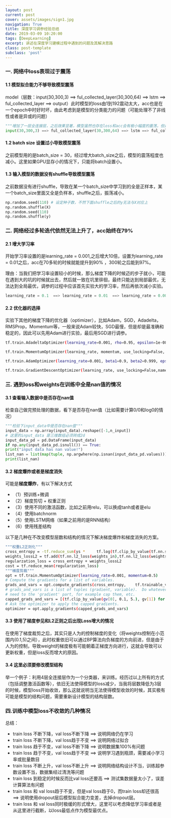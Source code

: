 ```yaml
---
layout: post
current: post
cover: assets/images/sign1.jpg
navigation: True
title: 深度学习调参经验总结
date: 2019-03-09 10:20:00
tags: [DeepLearning]
excerpt: 讲述在深度学习建模过程中遇到的问题及其解决思路
class: post-template
subclass: 'post'
---
```





### 一. 网络中loss表现过于震荡
#### 1.1  模型拟合能力不够导致模型震荡
model（层数：input(30,300,3) ==> ful_collected_layer(30,300,64) ==> lstm ==> ful_collected_layer ==> output）此时模型的loss由1到192震动太大，acc也是在一个epoch中时好时坏，由此考虑到是模型的分类能力的问题（可能处理不了非线性或者是异或的问题）

```python
"""增加了一层全连接层，之后效果显著，模型虽然也存在loss和acc会有极小幅度的震荡，但是趋向于收敛"""
input(30,300,3) ==> ful_collected_layer(30,300,64) ==> lstm ==> ful_collected_layer ==> ful_collected_layer ==> output
```

#### 1.2 batch size 设置过小导致模型震荡
之前模型用的是batch_size = 30，经过增大batch_size之后，模型的震荡程度也减小。这里如果GPU显存小的情况下，只能将batch设置小。

#### 1.3 输入模型的数据没有shuffle导致模型震荡
之前数据没有进行shuffle，导致在某一个batch_size中学习到的全是正样本，某一个batch_size里面又全是负样本，shuffle之后，振荡减小。

```python
np.random.seed(110) # 设定种子数，不然下面shuffle之后的y无法与X对应上
np.random.shuffle(X)
np.random.seed(110)
np.random.shuffle(y)
```

### 二. 网络经过多轮迭代依然无法上升了，acc始终在79%
#### 2.1 增大学习率
开始学习率设置的是learning_rate = 0.001,之后增大10倍，设置为learning_rate = 0.01之后，acc在70多轮的时候就能提升到90% ，300轮之后能到97%。

理由：当我们把学习率设置较小的时候，那么梯度下降的时候迈的步子就小，可能在遇到大的坑的时候就出去，然后就一致在坑里徘徊，最终只能达到局部最优，无法达到全局最优，调参的过程中应该首先实验大的学习率，然后再依次减小实验。

```python
learning_rate = 0.1  ==> learning_rate = 0.01  ==> learning_rate = 0.001
```

#### 2.2 优化器的选择
实验下其他的梯度下降的优化器（optimizer），比如Adam，SGD，Adadelta，RMSProp，Momentum等，一般来说Adam较快，SGD最慢，但是却是最准确和稳定的，因此可以先用Adam进行实验，最后用SGD进行调参。

```bash
tf.train.AdadeltaOptimizer(learning_rate=0.001, rho=0.95, epsilon=1e-08, use_locking=False, name=’Adadelta’)

tf.train.MomentumOptimizer(learning_rate, momentum, use_locking=False, name=’Momentum’, use_nesterov=False)

tf.train.AdamOptimizer(learning_rate=0.001, beta1=0.9, beta2=0.999, epsilon=1e-08, use_locking=False, name=’Adam’)

tf.train.GradientDescentOptimizer(learning_rate, use_locking=False,name=’GradientDescent’)
```

### 三. 遇到loss和weights在训练中全是nan值的情况
#### 3.1 查看输入数据中是否存在nan值
检查自己做完预处理的数据，看下是否存在nan值（比如需要计算0/0和log0的情况）

```python
"""检验下input_data中是否存在nan值"""
input_data = np.array(input_data).reshape([-1,n_input])
# 这里的input_data 是三维数组必须转成2d
input_data_pd = pd.DataFrame(input_data)
if np.any(input_data_pd.isnull()) == True:
print("input data has nan value!")
list_nan = list(map(tuple, np.argwhere(np.isnan(input_data_pd.values))))
print(list_nan)
```

#### 3.2 梯度爆炸或者是梯度消失
可能是**梯度爆炸**，有以下解决方式

* （1）预训练+微调
* （2）梯度剪切 + 权重正则
* （3）使用不同的激活函数，比如之前用relu，可以换成tanh或者是elu
* （4）使用batchnorm
* （5）使用LSTM网络（如果之前用的是RNN结构）
* （6）使用残差结构

以下是几种在不改变模型层数和结构的情况下解决梯度爆炸和梯度消失的方案。

```bash
"""权重L2正则化"""
cross_entropy = -tf.reduce_sum(ys * 	tf.log(tf.clip_by_value(tf.nn.softmax(prediction), 1e-10, 1.0)))
weights_lossL2 = tf.add(tf.nn.l2_loss(weights_in),tf.nn.l2_loss(weights_out)) * 0.01
regularzation_loss = cross_entropy + weights_lossL2
cost = tf.reduce_mean(regularzation_loss)
"""梯度剪裁"""
opt = tf.train.MomentumOptimizer(learning_rate=0.001, momentum=0.5)
# Compute the gradients for a list of variables.
grads_and_vars = opt.compute_gradients(cross_entropy, 	 tf.trainable_variables())
# grads_and_vars is a list of tuples (gradient, variable).  Do whatever you
# need to the 'gradient' part, for example cap them, etc.
capped_grads_and_vars = [(tf.clip_by_value(gv[0], 0.1, 5.), gv[1]) for gv in grads_and_vars]
# Ask the optimizer to apply the capped gradients.
optimizer = opt.apply_gradients(capped_grads_and_vars)
```

#### 3.3 使用了**梯度参见和L2正则**之后出现**Loss增大**的情况
  在使用了梯度裁剪之后，其实只是人为的控制梯度的变化（将weights控制在小范围内(0.1,5)之间），此时权重依旧可以通过BP算法向负梯度的方向前进，但是由于人为的控制，导致weight的梯度极有可能朝着正梯度方向进行，这就会导致可以更新权重，但是loss反而增大的原因。

#### 3.4 这里必须要**修改模型结构**

  举一个例子：利用4层全连接层作为一个分类器，来训练。经历过以上所有的方式（包括调整激活函数等），依旧无法使得模型的loss减少，当我将层数降低为3层的时候，模型loss开始收敛，那么这就说明当无法使得模型收敛的时候，其实极有可能是模型的结构问题，需要重新设计模型的结构层数。

### 四.训练中模型loss不收敛的几种情况

总结：

* train loss 不断下降，val loss不断下降 ==> 说明网络仍在学习
* train loss 不断下降，val loss趋于不变 ==> 说明网络过拟合
* train loss 趋于不变，val loss不断下降 ==> 说明数据集100%有问题
* train loss 趋于不变，val loss趋于不变 ==> 说明学习遇到瓶颈，需要减小学习率或批量数目
* train loss 不断上升，val loss不断上升 ==> 说明网络结构设计不当，训练超参数设置不当，数据集经过清洗等问题
* train loss 到稳定的时候反而比val loss还要高 ==> 测试集数据量太小了，误差计算算法有问题
* train loss 和 val loss趋于不变，但是val loss趋于0，而train loss却还很高 ==> 说明使用dropout层后模型拟合能力变差，去掉dropout层。
* train loss 和 val loss同时极缓的形式增大，这里可以考虑降低学习率或者是从这里进行截断，以loss最低点作为模型最优点。
	
	



